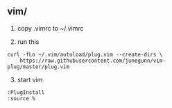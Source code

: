 ## vim/ ##
1. copy .vimrc to ~/.vimrc

2. run this
```
curl -fLo ~/.vim/autoload/plug.vim --create-dirs \
    https://raw.githubusercontent.com/junegunn/vim-plug/master/plug.vim
```
3. start vim
```
:PlugInstall
:source %
```
